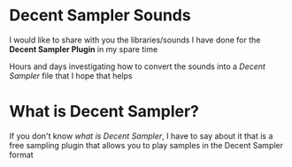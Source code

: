 # Decent Sampler Sounds

I would like to share with you the libraries/sounds I have done for the **Decent Sampler Plugin** in my spare time

Hours and days investigating how to convert the sounds into a *Decent Sampler* file that I hope that helps

# What is Decent Sampler?

If you don't know *what is Decent Sampler*, I have to say about it that is a free sampling plugin that allows you to play samples in the Decent Sampler format
